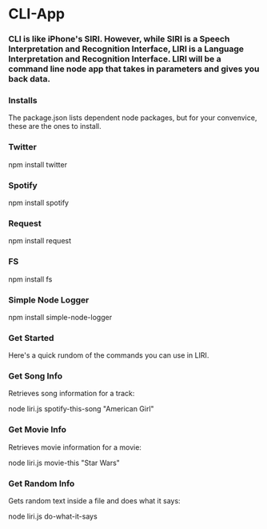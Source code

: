 # CLI-App

### CLI is like iPhone's SIRI. However, while SIRI is a Speech Interpretation and Recognition Interface, LIRI is a Language Interpretation and Recognition Interface. LIRI will be a command line node app that takes in parameters and gives you back data.

 ###  Installs
The package.json lists dependent node packages, but for your convenvice, these are the ones to install.

### Twitter
npm install twitter

### Spotify
npm install spotify

### Request
npm install request

### FS
npm install fs

### Simple Node Logger
npm install simple-node-logger

### Get Started

Here's a quick rundom of the commands you can use in LIRI.

### Get Song Info
Retrieves song information for a track:

node liri.js spotify-this-song "American Girl"

### Get Movie Info
Retrieves movie information for a movie:

node liri.js movie-this "Star Wars"

### Get Random Info
Gets random text inside a file and does what it says:

node liri.js do-what-it-says
